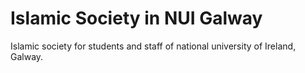 # Islamic Society in NUI Galway
Islamic society for students and staff of national university of Ireland, Galway.

